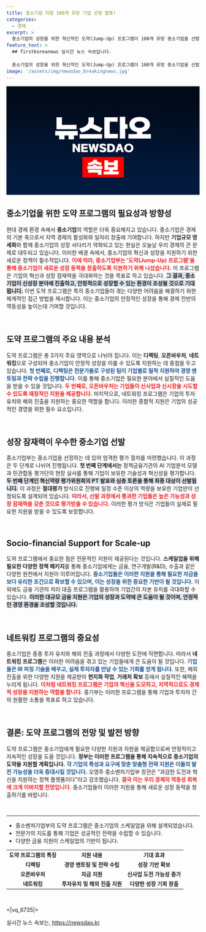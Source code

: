 ```yaml
---
title: 중소기업 지원 100개 유망 기업 선정 발표!
categories:
  - 경제
excerpt: >
  중소기업의 성장을 위한 혁신적인 도약(Jump-Up) 프로그램이 100개 유망 중소기업을 선발해 3년간 맞춤형 지원에 나선다. 위험 요소를 최소화하고 안정적인 스케일업을 도와 한국 경제에 활기를 불어넣는 이 프로그램은 민간 전문가와 협력해 최대 7.5억 원의 지원을 제공한다.
feature_text: >
  ## firstkoreanews 실시간 뉴스 속보입니다.

  중소기업의 성장을 위한 혁신적인 도약(Jump-Up) 프로그램이 100개 유망 중소기업을 선발해 3년간 맞춤형 지원에 나선다. 위험 요소를 최소화하고 안정적인 스케일업을 도와 한국 경제에 활기를 불어넣는 이 프로그램은 민간 전문가와 협력해 최대 7.5억 원의 지원을 제공한다.
image: '/assets/img/newsdao_breakingnews.jpg'
---
```


<p><img src="/assets/img/newsdao_breakingnews.jpg" alt="firstkoreanews 속보" /></p>

<h2 data-ke-size="size26">중소기업을 위한 도약 프로그램의 필요성과 방향성</h2>

<p data-ke-size="size16">현대 경제 환경 속에서 <b>중소기업</b>의 역할은 더욱 중요해지고 있습니다. 중소기업은 경제의 기본 축으로서 지역 경제의 활성화와 일자리 창출에 기여합니다. 하지만 <b>기업규모 영세화</b>와 함께 중소기업의 성장 사다리가 약화되고 있는 현실은 오늘날 우리 경제의 큰 문제로 대두되고 있습니다. 이러한 배경 속에서, 중소기업의 혁신과 성장을 지원하기 위한 새로운 정책이 필수적입니다. <b><span style="color: #ee2323;">이에 따라, 중소기업부는 '도약(Jump-Up) 프로그램'을 통해 중소기업이 새로운 성장 동력을 창출하도록 지원하기 위해 나섰습니다.</span></b> 이 프로그램은 기업의 혁신과 성장 잠재력을 극대화하는 것을 목표로 하고 있습니다. <b><span style="background-color: #21538527;">그 결과, 중소기업이 신성장 분야에 진출하고, 안정적으로 성장할 수 있는 환경이 조성될 것으로 기대됩니다.</span></b> 이번 도약 프로그램은 특히 중소기업들이 겪는 다양한 어려움을 해결하기 위한 체계적인 접근 방법을 제시합니다. 이는 중소기업의 안정적인 성장을 통해 경제 전반의 역동성을 높이는데 기여할 것입니다.</p>

<p data-ke-size="size16">&nbsp;</p>

<h2 data-ke-size="size26">도약 프로그램의 주요 내용 분석</h2>

<p data-ke-size="size16">도약 프로그램은 총 3가지 주요 영역으로 나뉘어 집니다. 이는 <b>디렉팅</b>, <b>오픈바우처</b>, <b>네트워킹</b>으로 구성되어 중소기업이 안정적 성장을 이룰 수 있도록 지원하는 데 중점을 두고 있습니다. <b><span style="color: #1a5490;">첫 번째로, 디렉팅은 전문가들로 구성된 팀이 기업별로 밀착 지원하여 경영 멘토링과 전략 수립을 진행합니다.</span></b> 이를 통해 중소기업은 필요한 분야에서 실질적인 도움을 받을 수 있을 것입니다. <b><span style="color: #ee2323;">두 번째로, 오픈바우처는 기업들이 신사업과 신시장을 시도할 수 있도록 재정적인 지원을 제공합니다.</span></b> 마지막으로, 네트워킹 프로그램은 기업의 투자 유치와 해외 진출을 지원하는 중요한 역할을 합니다. 이러한 종합적 지원은 기업의 성공적인 경영을 위한 필수 요소입니다.</p>

<p data-ke-size="size16">&nbsp;</p>

<h2 data-ke-size="size26">성장 잠재력이 우수한 중소기업 선발</h2>

<p data-ke-size="size16">중소기업부는 중소기업을 선정하는 데 있어 엄격한 평가 절차를 마련했습니다. 이 과정은 두 단계로 나뉘어 진행됩니다. <b>첫 번째 단계에서는</b> 정책금융기관의 AI 기업분석 모델과 민관합동 평가단의 현장 실사를 통해 기업이 보유한 기술성과 혁신성을 평가합니다. <b><span style="background-color: #21538527;">두 번째 단계인 혁신역량 평가위원회의 PT 발표와 심층 토론을 통해 최종 대상이 선발됩니다.</span></b> 이 과정은 <b>절대평가</b> 방식으로 진행돼 일정 수준 이상의 역량을 보유한 기업만이 선정되도록 설계되어 있습니다. <b><span style="color: #ee2323;">따라서, 선발 과정에서 통과한 기업들은 높은 가능성과 성장 잠재력을 갖춘 것으로 평가받을 수 있습니다.</span></b> 이러한 평가 방식은 기업들이 실제로 필요한 지원을 받을 수 있도록 보장합니다.</p>

<p data-ke-size="size16">&nbsp;</p>

<h2 data-ke-size="size26">Socio-financial Support for Scale-up</h2>

<p data-ke-size="size16">도약 프로그램에서 중요한 점은 전문적인 지원이 제공된다는 것입니다. <b>스케일업을 위해 필요한 다양한 정책 패키지</b>를 통해 중소기업에게는 금융, 연구개발(R&D), 수출과 같은 다양한 원천에서 지원이 이루어집니다. <b><span style="color: #1a5490;">중소기업들은 이러한 지원을 통해 필요한 자금을 보다 유리한 조건으로 확보할 수 있으며, 이는 성장을 위한 중요한 기반이 될 것입니다.</span></b> 이외에도 금융 기관의 저리 대출 프로그램을 활용하여 기업간의 자본 유치를 극대화할 수 있습니다. <b><span style="background-color: #21538527;">이러한 대규모 금융 지원은 기업의 성장과 도약에 큰 도움이 될 것이며, 안정적인 경영 환경을 조성할 것입니다.</span></b></p>

<p data-ke-size="size16">&nbsp;</p>

<h2 data-ke-size="size26">네트워킹 프로그램의 중요성</h2>

<p data-ke-size="size16">중소기업은 종종 투자 유치와 해외 진출 과정에서 다양한 도전에 직면합니다. 따라서 <b>네트워킹 프로그램</b>은 이러한 어려움을 겪고 있는 기업들에게 큰 도움이 될 것입니다. <b><span style="color: #1a5490;">기업들은 IR 피칭 기술을 배우고, 실제 투자자를 만날 수 있는 기회를 얻게 됩니다.</span></b> 또한, 해외 진출을 위한 다양한 지원을 제공받아 <b>현지화 작업</b>, <b>거래처 확보</b> 등에서 실질적인 혜택을 누리게 됩니다. <b><span style="color: #ee2323;">이처럼 네트워킹 프로그램은 기업의 혁신을 도모하고, 지역적으로도 경제적 성장을 지원하는 역할을 합니다.</span></b> 중기부는 이러한 프로그램을 통해 기업과 투자자 간의 원활한 소통을 목표로 하고 있습니다.</p>

<p data-ke-size="size16">&nbsp;</p>

<h2 data-ke-size="size26">결론: 도약 프로그램의 전망 및 발전 방향</h2>

<p data-ke-size="size16">도약 프로그램은 중소기업에게 필요한 다양한 지원과 자원을 제공함으로써 안정적이고 지속적인 성장을 도울 것입니다. <b>정부는 이러한 프로그램을 통해 지속적으로 중소기업의 도약을 지원할 계획입니다.</b> <b><span style="color: #1a5490;">각 기업의 특성과 요구에 맞춘 맞춤형 전략 지원은 이들의 발전 가능성을 더욱 증대시킬 것입니다.</span></b> 오영주 중소벤처기업부 장관은 “과감한 도전과 혁신을 지원하는 정책 플랫폼이다”라고 강조했습니다. <b><span style="color: #ee2323;">결국 이는 우리 경제의 역동성 회복에 크게 이바지할 전망입니다.</span></b> 중소기업들이 이러한 지원을 통해 새로운 성장 동력을 창출하기를 바랍니다. </p>

<p data-ke-size="size16">&nbsp;</p>

<hr>

<ul>
<li>중소벤처기업부의 도약 프로그램은 중소기업의 스케일업을 위해 설계되었습니다.</li>
<li>전문가의 지도를 통해 기업은 성공적인 전략을 수립할 수 있습니다.</li>
<li>다양한 금융 지원이 스케일업의 기반이 됩니다.</li>
</ul>

<table>
<tr>
<td style="text-align: center; height: 17px;"><b>도약 프로그램의 특징</b></td>
<td style="text-align: center; height: 17px;"><b>지원 내용</b></td>
<td style="text-align: center; height: 17px;"><b>기대 효과</b></td>
</tr>
<tr>
<td style="text-align: center; height: 17px;"><b>디렉팅</b></td>
<td style="text-align: center; height: 17px;"><b>경영 멘토링 및 전략 수립</b></td>
<td style="text-align: center; height: 17px;"><b>성장 기반 확보</b></td>
</tr>
<tr>
<td style="text-align: center; height: 17px;"><b>오픈바우처</b></td>
<td style="text-align: center; height: 17px;"><b>자금 지원</b></td>
<td style="text-align: center; height: 17px;"><b>신사업 도전 가능성 증가</b></td>
</tr>
<tr>
<td style="text-align: center; height: 17px;"><b>네트워킹</b></td>
<td style="text-align: center; height: 17px;"><b>투자유치 및 해외 진출 지원</b></td>
<td style="text-align: center; height: 17px;"><b>다양한 성장 기회 창출</b></td>
</tr>
</table>

<p data-ke-size="size16">&nbsp;</p>

<p>&lt;|vq_6735|&gt;</p>
실시간 뉴스 속보는, <a href="https://newsdao.kr" rel="dofollow">https://newsdao.kr</a>


